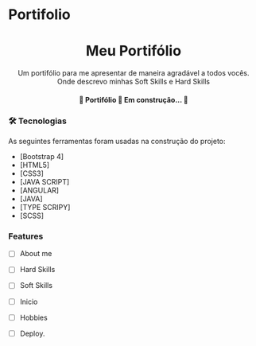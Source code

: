 # Portifolio


<h1 align="center">Meu Portifólio</h1> 
<p align="center">Um portifólio para me apresentar de maneira agradável a todos vocês. Onde descrevo minhas Soft Skills e Hard Skills</p>

<h4 align="center"> 
	🚧  Portifólio 🚀 Em construção...  🚧
</h4>

### 🛠 Tecnologias

As seguintes ferramentas foram usadas na construção do projeto:

- [Bootstrap 4]
- [HTML5]
- [CSS3]
- [JAVA SCRIPT]
- [ANGULAR]
- [JAVA]
- [TYPE SCRIPY]
- [SCSS]

### Features
- [ ] About me
- [ ] Hard Skills
- [ ] Soft Skills
- [ ] Inicio
- [ ] Hobbies
- [ ] Deploy.

